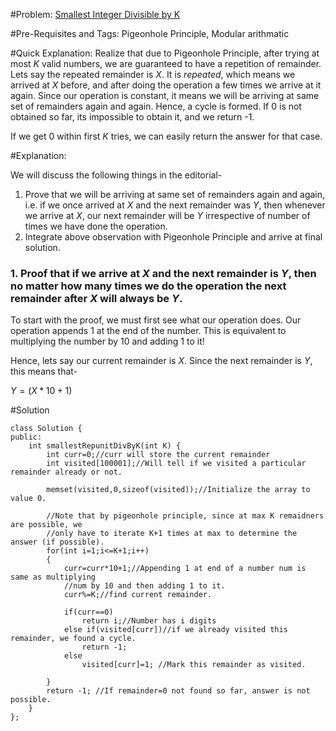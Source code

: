 #Problem:
[Smallest Integer Divisible by K](https://leetcode.com/problems/smallest-integer-divisible-by-k/)

#Pre-Requisites and Tags:
Pigeonhole Principle, Modular arithmatic

#Quick Explanation:
Realize that due to Pigeonhole Principle, after trying at most $K$ valid numbers, we are guaranteed to have a repetition of remainder. Lets say the repeated remainder is $X$. It is *repeated*, which means we arrived at $X$ before, and after doing the operation a few times we arrive at it again. Since our operation is constant, it means we will be arriving at same set of remainders again and again. Hence, a cycle is formed. If $0$ is not obtained so far, its impossible to obtain it, and we return -1. 

If we get $0$ within first $K$ tries, we can easily return the answer for that case.

#Explanation:

We will discuss the following things in the editorial-

1. Prove that we will be arriving at same set of remainders again and again, i.e. if we once arrived at $X$ and the next remainder was $Y$, then whenever we arrive at $X$, our next remainder will be $Y$ irrespective of number of times we have done the operation.
2. Integrate above observation with Pigeonhole Principle and arrive at final solution.

### 1. Proof that if we arrive at $X$ and the next remainder is $Y$, then no matter how many times we do the operation the next remainder after $X$ will always be $Y$.

To start with the proof, we must first see what our operation does. Our operation appends $1$ at the end of the number. This is equivalent to multiplying the number by $10$ and adding $1$ to it!

Hence, lets say our current remainder is $X$. Since the next remainder is $Y$, this means that-

$Y=(X*10+1)%K$


#Solution
```
class Solution {
public:
    int smallestRepunitDivByK(int K) {
        int curr=0;//curr will store the current remainder
        int visited[100001];//Will tell if we visited a particular remainder already or not.
        
        memset(visited,0,sizeof(visited));//Initialize the array to value 0.
                
        //Note that by pigeonhole principle, since at max K remaidners are possible, we
        //only have to iterate K+1 times at max to determine the answer (if possible).        
        for(int i=1;i<=K+1;i++)
        {
            curr=curr*10+1;//Appending 1 at end of a number num is same as multiplying
            //num by 10 and then adding 1 to it.
            curr%=K;//find current remainder.
            
            if(curr==0)
                return i;//Number has i digits
            else if(visited[curr])//if we already visited this remainder, we found a cycle.
                return -1;
            else
                visited[curr]=1; //Mark this remainder as visited.
            
        }
        return -1; //If remainder=0 not found so far, answer is not possible.
    }
};
```
